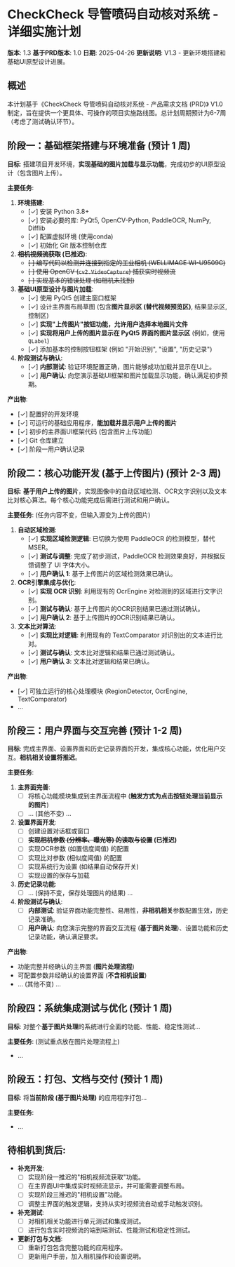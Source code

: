 # CheckCheck 导管喷码自动核对系统 - 详细实施计划

**版本**: 1.3
**基于PRD版本**: 1.0
**日期**: 2025-04-26
**更新说明**: V1.3 - 更新环境搭建和基础UI原型设计进展。

## 概述

本计划基于《CheckCheck 导管喷码自动核对系统 - 产品需求文档 (PRD)》 V1.0 制定，旨在提供一个更具体、可操作的项目实施路线图。总计划周期预计为6-7周（考虑了测试确认环节）。

## 阶段一：基础框架搭建与环境准备 (预计 1 周)

**目标**: 搭建项目开发环境，**实现基础的图片加载与显示功能**，完成初步的UI原型设计（包含图片上传）。

**主要任务**:

1.  **环境搭建**:
    *   [✓] 安装 Python 3.8+
    *   [✓] 安装必要的库: PyQt5, OpenCV-Python, PaddleOCR, NumPy, Difflib
    *   [✓] 配置虚拟环境 (使用conda)
    *   [✓] 初始化 Git 版本控制仓库
2.  **~~相机视频流获取~~ (已推迟)**:
    *   ~~[ ] 编写代码以检测并连接到指定的工业相机 (WELLIMAGE WI-U9509C)~~
    *   ~~[ ] 使用 OpenCV (`cv2.VideoCapture`) 捕获实时视频流~~
    *   ~~[ ] 实现基本的错误处理 (如相机未找到)~~
3.  **基础UI原型设计与图片加载**:
    *   [✓] 使用 PyQt5 创建主窗口框架
    *   [✓] 设计主界面布局草图 (包含**图片显示区 (替代视频预览区)**, 结果显示区, 控制区)
    *   [✓] **实现"上传图片"按钮功能，允许用户选择本地图片文件**
    *   [✓] **实现将用户上传的图片显示在 PyQt5 界面的图片显示区** (例如，使用 `QLabel`)
    *   [✓] 添加基本的控制按钮框架 (例如 "开始识别", "设置", "历史记录")
4.  **阶段测试与确认**:
    *   [✓] **内部测试**: 验证环境配置正确，图片能够成功加载并显示在UI上。
    *   [✓] **用户确认**: 向您演示基础UI框架和图片加载显示功能，确认满足初步预期。

**产出物**:
*   [✓] 配置好的开发环境
*   [✓] 可运行的基础应用程序，**能加载并显示用户上传的图片**
*   [✓] 初步的主界面UI框架代码 (包含图片上传功能)
*   [✓] Git 仓库建立
*   [✓] 阶段一用户确认记录

## 阶段二：核心功能开发 (基于上传图片) (预计 2-3 周)

**目标**: **基于用户上传的图片**，实现图像中的自动区域检测、OCR文字识别以及文本比对核心算法。每个核心功能完成后需进行测试和用户确认。

**主要任务**: (任务内容不变，但输入源变为上传的图片)

1.  **自动区域检测**:
    *   [✓] **实现区域检测逻辑**: 已切换为使用 PaddleOCR 的检测模型，替代 MSER。
    *   [✓] **测试与调整**: 完成了初步测试，PaddleOCR 检测效果良好，并根据反馈调整了 UI 字体大小。
    *   [✓] **用户确认 1**: 基于上传图片的区域检测效果已确认。
2.  **OCR引擎集成与优化**:
    *   [✓] **实现 OCR 识别**: 利用现有的 OcrEngine 对检测到的区域进行文字识别。
    *   [✓] **测试与确认**: 基于上传图片的OCR识别结果已通过测试确认。
    *   [✓] **用户确认 2**: 基于上传图片的OCR识别结果已确认。
3.  **文本比对算法**:
    *   [✓] **实现比对逻辑**: 利用现有的 TextComparator 对识别出的文本进行比对。
    *   [✓] **测试与确认**: 文本比对逻辑和结果已通过测试确认。
    *   [✓] **用户确认 3**: 文本比对逻辑和结果已确认。

**产出物**:
*   [✓] 可独立运行的核心处理模块 (RegionDetector, OcrEngine, TextComparator)
*   ...

## 阶段三：用户界面与交互完善 (预计 1-2 周)

**目标**: 完成主界面、设置界面和历史记录界面的开发，集成核心功能，优化用户交互。**相机相关设置将推迟**。

**主要任务**:

1.  **主界面完善**:
    *   [ ] 将核心功能模块集成到主界面流程中 (**触发方式为点击按钮处理当前显示的图片**)
    *   [ ] ... (其他不变) ...
2.  **设置界面开发**:
    *   [ ] 创建设置对话框或窗口
    *   [ ] **~~实现相机参数 (分辨率、曝光等) 的读取与设置~~ (已推迟)**
    *   [ ] 实现OCR参数 (如置信度阈值) 的配置
    *   [ ] 实现比对参数 (相似度阈值) 的配置
    *   [ ] 实现系统行为设置 (如结果自动保存开关)
    *   [ ] 实现设置的保存与加载
3.  **历史记录功能**:
    *   [ ] ... (保持不变，保存处理图片的结果) ...
4.  **阶段测试与确认**:
    *   [ ] **内部测试**: 验证界面功能完整性、易用性，**非相机相关**参数配置生效，历史记录准确。
    *   [ ] **用户确认**: 向您演示完整的界面交互流程 (**基于图片处理**)、设置功能和历史记录功能，确认满足要求。

**产出物**:
*   功能完整并经确认的主界面 (**图片处理流程**)
*   可配置参数并经确认的设置界面 (**不含相机设置**)
*   ... (其他不变) ...

## 阶段四：系统集成测试与优化 (预计 1 周)

**目标**: 对整个**基于图片处理**的系统进行全面的功能、性能、稳定性测试...

**主要任务**: (测试重点放在图片处理流程上)
*   ...

## 阶段五：打包、文档与交付 (预计 1 周)

**目标**: 将**当前阶段 (基于图片处理)** 的应用程序打包...

**主要任务**:
*   ...

## **待相机到货后**:

*   **补充开发**:
    *   [ ] 实现阶段一推迟的"相机视频流获取"功能。
    *   [ ] 在主界面UI中集成实时视频流显示，并可能需要调整布局。
    *   [ ] 实现阶段三推迟的"相机设置"功能。
    *   [ ] 调整主界面的触发逻辑，支持从实时视频流自动或手动触发识别。
*   **补充测试**:
    *   [ ] 对相机相关功能进行单元测试和集成测试。
    *   [ ] 进行包含实时视频流的端到端测试、性能测试和稳定性测试。
*   **更新打包与文档**:
    *   [ ] 重新打包包含完整功能的应用程序。
    *   [ ] 更新用户手册，加入相机操作和设置说明。